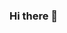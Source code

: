### Hi there 👋

<!--
**Srjordao/Srjordao** is a ✨ _special_ ✨ repository because its `README.md` (this file) appears on your GitHub profile.

Here are some ideas to get you started:


My instagram about tester https://www.instagram.com/qainiciante/
I am learning about this subject everyday and sharing with my follows. :)

- 🔭 I’m currently working on ...
- 🌱 I’m currently learning ...
- 👯 I’m looking to collaborate on ...
- 🤔 I’m looking for help with ...
- 💬 Ask me about ...
- 📫 How to reach me: ...
- 😄 Pronouns: ...
- ⚡ Fun fact: ...
-->
